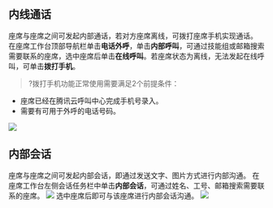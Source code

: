 ## 内线通话
座席与座席之间可发起内部通话，若对方座席离线，可拨打座席手机实现通话。
在座席工作台顶部导航栏单击**电话外呼**，单击**内部呼叫**，可通过技能组或邮箱搜索需要联系的座席，选中座席后单击**在线呼叫**。若座席状态为离线，无法发起在线呼叫，可单击**拨打手机**。
>?拨打手机功能正常使用需要满足2个前提条件：
- 座席已经在腾讯云呼叫中心完成手机号录入。
- 需要有可用于外呼的电话号码。

![](https://qcloudimg.tencent-cloud.cn/raw/f19fd9f8eaf66d890fb44cfd92c99248.png)

## 内部会话
座席与座席之间可发起内部会话，即通过发送文字、图片方式进行内部沟通。
在座席工作台左侧会话任务栏中单击**内部会话**，可通过姓名、工号、邮箱搜索需要联系的座席。
![](https://qcloudimg.tencent-cloud.cn/raw/a633a1e7e8c3605abaa9fedc1eac235e.png)
选中座席后即可与该座席进行内部会话沟通。
![](https://qcloudimg.tencent-cloud.cn/raw/a2f5dccc7179c5c3ddde48775aaa43ee.png)
